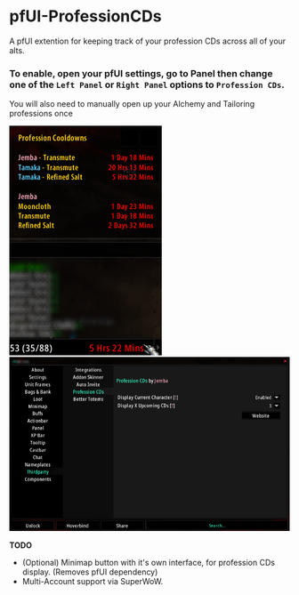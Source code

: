# pfUI-ProfessionCDs
A pfUI extention for keeping track of your profession CDs across all of your alts.

### To enable, open your pfUI settings, go to **Panel** then change one of the `Left Panel` or `Right Panel` options to `Profession CDs`.
You will also need to manually open up your Alchemy and Tailoring professions once

![pfUI-ProfessionCDs](https://github.com/JembaWoW/pfUI-ProfessionCDs/blob/main/Preview.png)
![pfUI-ProfessionCDs](https://github.com/JembaWoW/pfUI-ProfessionCDs/blob/main/Config.png)

**TODO**

* (Optional) Minimap button with it's own interface, for profession CDs display. (Removes pfUI dependency)
* Multi-Account support via SuperWoW.
